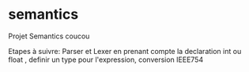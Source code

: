 # semantics
Projet Semantics
coucou

Etapes à suivre:
Parser et Lexer en prenant compte la declaration int ou float ,
definir un type pour l'expression,
conversion IEEE754
